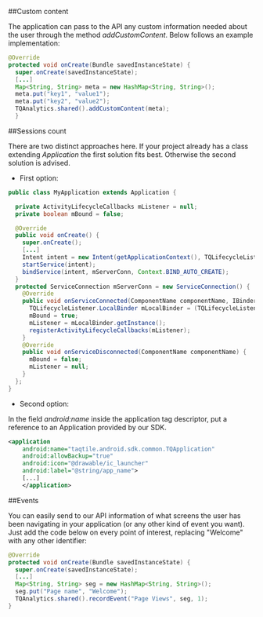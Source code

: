 ##Custom content

The application can pass to the API any custom information needed about the user through the method *addCustomContent*. Below follows an example implementation:

```java
@Override
protected void onCreate(Bundle savedInstanceState) {
  super.onCreate(savedInstanceState);
  [...]
  Map<String, String> meta = new HashMap<String, String>();
  meta.put("key1", "value1");
  meta.put("key2", "value2");
  TQAnalytics.shared().addCustomContent(meta);
  }
```

##Sessions count

There are two distinct approaches here. If your project already has a class extending *Application* the first solution fits best. Otherwise the second solution is advised.

  - First option:

```java
public class MyApplication extends Application {

  private ActivityLifecycleCallbacks mListener = null;
  private boolean mBound = false;

  @Override
  public void onCreate() {
    super.onCreate();
    [...]
    Intent intent = new Intent(getApplicationContext(), TQLifecycleListener.class);
    startService(intent);
    bindService(intent, mServerConn, Context.BIND_AUTO_CREATE);
  }
  protected ServiceConnection mServerConn = new ServiceConnection() {
    @Override
    public void onServiceConnected(ComponentName componentName, IBinder iBinder) {
      TQLifecycleListener.LocalBinder mLocalBinder = (TQLifecycleListener.LocalBinder)iBinder;
      mBound = true;
      mListener = mLocalBinder.getInstance();
      registerActivityLifecycleCallbacks(mListener);
    }
    @Override
    public void onServiceDisconnected(ComponentName componentName) {
      mBound = false;
      mListener = null;
    }
  };
}
```

  - Second option:

In the field *android:name* inside the application tag descriptor, put a reference to an Application provided by our SDK.

```xml
<application
    android:name="taqtile.android.sdk.common.TQApplication"
    android:allowBackup="true"
    android:icon="@drawable/ic_launcher"
    android:label="@string/app_name">
    [...]
    </application>
```

##Events

You can easily send to our API information of what screens the user has been navigating in your application (or any other kind of event you want). Just add the code below on every point of interest, replacing "Welcome" with any other identifier:

```java
@Override
protected void onCreate(Bundle savedInstanceState) {
  super.onCreate(savedInstanceState);
  [...]
  Map<String, String> seg = new HashMap<String, String>();
  seg.put("Page name", "Welcome");
  TQAnalytics.shared().recordEvent("Page Views", seg, 1);
}
```
